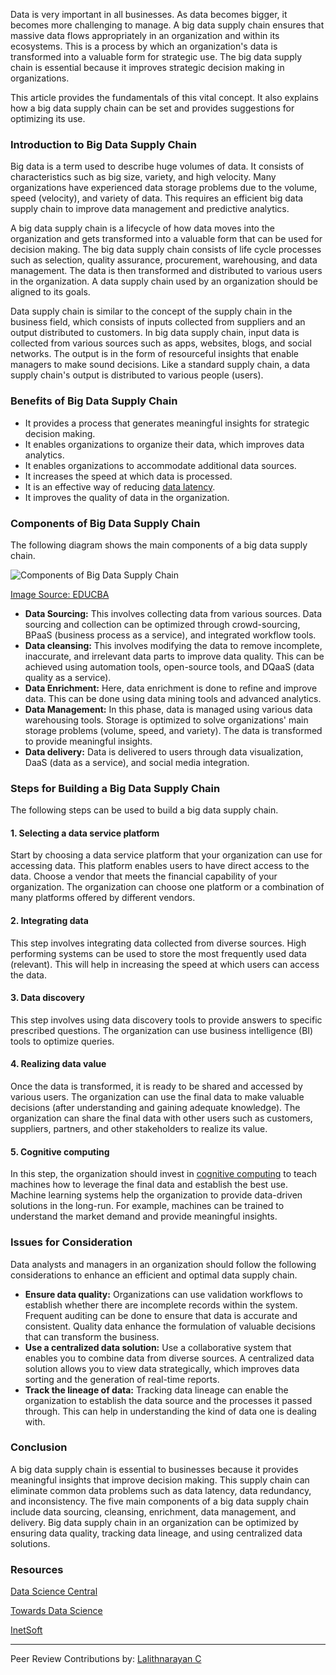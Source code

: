 Data is very important in all businesses. As data becomes bigger, it becomes more challenging to manage. A big data supply chain ensures that massive data flows appropriately in an organization and within its ecosystems. This is a process by which an organization's data is transformed into a valuable form for strategic use. The big data supply chain is essential because it improves strategic decision making in organizations.

This article provides the fundamentals of this vital concept. It also explains how a big data supply chain can be set and provides suggestions for optimizing its use. 

### Introduction to Big Data Supply Chain
Big data is a term used to describe huge volumes of data. It consists of characteristics such as big size, variety, and high velocity. Many organizations have experienced data storage problems due to the volume, speed (velocity), and variety of data. This requires an efficient big data supply chain to improve data management and predictive analytics. 

A big data supply chain is a lifecycle of how data moves into the organization and gets transformed into a valuable form that can be used for decision making. The big data supply chain consists of life cycle processes such as selection, quality assurance, procurement, warehousing, and data management. The data is then transformed and distributed to various users in the organization. A data supply chain used by an organization should be aligned to its goals.

Data supply chain is similar to the concept of the supply chain in the business field, which consists of inputs collected from suppliers and an output distributed to customers. In big data supply chain, input data is collected from various sources such as apps, websites, blogs, and social networks. The output is in the form of resourceful insights that enable managers to make sound decisions. Like a standard supply chain, a data supply chain's output is distributed to various people (users). 

### Benefits of Big Data Supply Chain

- It provides a process that generates meaningful insights for strategic decision making. 
- It enables organizations to organize their data, which improves data analytics. 
- It enables organizations to accommodate additional data sources.
- It increases the speed at which data is processed. 
- It is an effective way of reducing [data latency](https://searchcio.techtarget.com/definition/data-latency#:~:text=1.%20Data%20latency%20is%20the%20time%20it%20takes,from%20a%20data%20warehouse%20or%20business%20intelligence%20dashboard.).
- It improves the quality of data in the organization.


### Components of Big Data Supply Chain

The following diagram shows the main components of a big data supply chain.

![Components of Big Data Supply Chain](/engineering-education/fundamentals-of-big-data-supply-chain/components-of-big-data-supply-chain.png)

[Image Source: EDUCBA](https://cdn.educba.com/academy/wp-content/uploads/2016/03/Data-Components.png)

- **Data Sourcing:** This involves collecting data from various sources. Data sourcing and collection can be optimized through crowd-sourcing, BPaaS (business process as a service), and integrated workflow tools. 
- **Data cleansing:** This involves modifying the data to remove incomplete, inaccurate, and irrelevant data parts to improve data quality. This can be achieved using automation tools, open-source tools, and DQaaS (data quality as a service).
- **Data Enrichment:** Here, data enrichment is done to refine and improve data. This can be done using data mining tools and advanced analytics. 
- **Data Management:** In this phase, data is managed using various data warehousing tools. Storage is optimized to solve organizations' main storage problems (volume, speed, and variety). The data is transformed to provide meaningful insights. 
- **Data delivery:** Data is delivered to users through data visualization, DaaS (data as a service), and social media integration. 
### Steps for Building a Big Data Supply Chain
The following steps can be used to build a big data supply chain.

#### 1. Selecting a data service platform

Start by choosing a data service platform that your organization can use for accessing data. This platform enables users to have direct access to the data. Choose a vendor that meets the financial capability of your organization. The organization can choose one platform or a combination of many platforms offered by different vendors. 

#### 2. Integrating data

This step involves integrating data collected from diverse sources. High performing systems can be used to store the most frequently used data (relevant). This will help in increasing the speed at which users can access the data. 

#### 3. Data discovery

This step involves using data discovery tools to provide answers to specific prescribed questions. The organization can use business intelligence (BI) tools to optimize queries. 

#### 4. Realizing data value

Once the data is transformed, it is ready to be shared and accessed by various users. The organization can use the final data to make valuable decisions (after understanding and gaining adequate knowledge). The organization can share the final data with other users such as customers, suppliers, partners, and other stakeholders to realize its value. 

#### 5. Cognitive computing

In this step, the organization should invest in [cognitive computing](https://en.wikipedia.org/wiki/Cognitive_computing) to teach machines how to leverage the final data and establish the best use. Machine learning systems help the organization to provide data-driven solutions in the long-run. For example, machines can be trained to understand the market demand and provide meaningful insights. 

### Issues for Consideration

Data analysts and managers in an organization should follow the following considerations to enhance an efficient and optimal data supply chain.
- **Ensure data quality:** Organizations can use validation workflows to establish whether there are incomplete records within the system. Frequent auditing can be done to ensure that data is accurate and consistent. Quality data enhance the formulation of valuable decisions that can transform the business.
- **Use a centralized data solution:** Use a collaborative system that enables you to combine data from diverse sources. A centralized data solution allows you to view data strategically, which improves data sorting and the generation of real-time reports. 
- **Track the lineage of data:** Tracking data lineage can enable the organization to establish the data source and the processes it passed through. This can help in understanding the kind of data one is dealing with. 
  
### Conclusion

A big data supply chain is essential to businesses because it provides meaningful insights that improve decision making. This supply chain can eliminate common data problems such as data latency, data redundancy, and inconsistency. The five main components of a big data supply chain include data sourcing, cleansing, enrichment, data management, and delivery. Big data supply chain in an organization can be optimized by ensuring data quality, tracking data lineage, and using centralized data solutions.

### Resources

[Data Science Central](https://www.datasciencecentral.com/profiles/blogs/the-data-supply-chain-and-master-data-management)

[Towards Data Science](https://towardsdatascience.com/learning-from-machines-the-data-supply-chain-4380f420bb2c)

[InetSoft](https://www.inetsoft.com/business/solutions/definition_of_data_supply_chain/)


---
Peer Review Contributions by: [Lalithnarayan C](/engineering-education/authors/lalithnarayan-c/)
